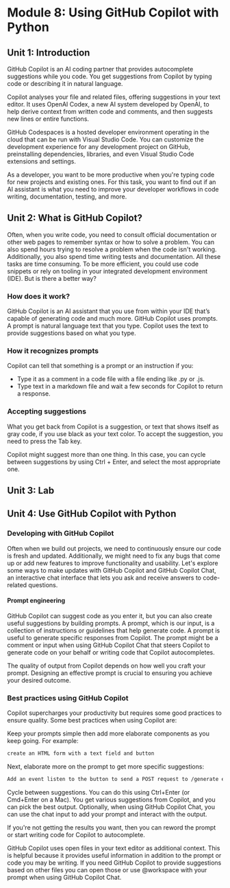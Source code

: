 # Module 8: Using GitHub Copilot with Python

## Unit 1: Introduction
GitHub Copilot is an AI coding partner that provides autocomplete suggestions while you code. You get suggestions from Copilot by typing code or describing it in natural language.

Copilot analyses your file and related files, offering suggestions in your text editor. It uses OpenAI Codex, a new AI system developed by OpenAI, to help derive context from written code and comments, and then suggests new lines or entire functions.

GitHub Codespaces is a hosted developer environment operating in the cloud that can be run with Visual Studio Code. You can customize the development experience for any development project on GitHub, preinstalling dependencies, libraries, and even Visual Studio Code extensions and settings.

As a developer, you want to be more productive when you're typing code for new projects and existing ones. For this task, you want to find out if an AI assistant is what you need to improve your developer workflows in code writing, documentation, testing, and more.

## Unit 2: What is GitHub Copilot?
Often, when you write code, you need to consult official documentation or other web pages to remember syntax or how to solve a problem. You can also spend hours trying to resolve a problem when the code isn't working. Additionally, you also spend time writing tests and documentation. All these tasks are time consuming. To be more efficient, you could use code snippets or rely on tooling in your integrated development environment (IDE). But is there a better way?

### How does it work?
GitHub Copilot is an AI assistant that you use from within your IDE that’s capable of generating code and much more. GitHub Copilot uses prompts. A prompt is natural language text that you type. Copilot uses the text to provide suggestions based on what you type.

###  How it recognizes prompts
Copilot can tell that something is a prompt or an instruction if you:

- Type it as a comment in a code file with a file ending like .py or .js.
- Type text in a markdown file and wait a few seconds for Copilot to return a response.

### Accepting suggestions
What you get back from Copilot is a suggestion, or text that shows itself as gray code, if you use black as your text color. To accept the suggestion, you need to press the Tab key.

Copilot might suggest more than one thing. In this case, you can cycle between suggestions by using Ctrl + Enter, and select the most appropriate one.

## Unit 3: Lab

## Unit 4: Use GitHub Copilot with Python

### Developing with GitHub Copilot
Often when we build out projects, we need to continuously ensure our code is fresh and updated. Additionally, we might need to fix any bugs that come up or add new features to improve functionality and usability. Let's explore some ways to make updates with GitHub Copilot and GitHub Copilot Chat, an interactive chat interface that lets you ask and receive answers to code-related questions.

#### Prompt engineering
GitHub Copilot can suggest code as you enter it, but you can also create useful suggestions by building prompts. A prompt, which is our input, is a collection of instructions or guidelines that help generate code. A prompt is useful to generate specific responses from Copilot. The prompt might be a comment or input when using GitHub Copilot Chat that steers Copilot to generate code on your behalf or writing code that Copilot autocompletes.

The quality of output from Copilot depends on how well you craft your prompt. Designing an effective prompt is crucial to ensuring you achieve your desired outcome.

### Best practices using GitHub Copilot
Copilot supercharges your productivity but requires some good practices to ensure quality. Some best practices when using Copilot are:

Keep your prompts simple then add more elaborate components as you keep going. For example:
```bash
create an HTML form with a text field and button
```
Next, elaborate more on the prompt to get more specific suggestions:
```bash
Add an event listen to the button to send a POST request to /generate endpoint and display response in a div with id "result"
```
Cycle between suggestions. You can do this using Ctrl+Enter (or Cmd+Enter on a Mac). You get various suggestions from Copilot, and you can pick the best output. Optionally, when using GitHub Copilot Chat, you can use the chat input to add your prompt and interact with the output.

If you're not getting the results you want, then you can reword the prompt or start writing code for Copilot to autocomplete.

GitHub Copilot uses open files in your text editor as additional context. This is helpful because it provides useful information in addition to the prompt or code you may be writing. If you need GitHub Copilot to provide suggestions based on other files you can open those or use @workspace with your prompt when using GitHub Copilot Chat.